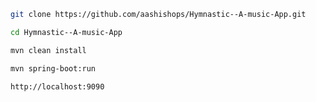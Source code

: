 ```bash
git clone https://github.com/aashishops/Hymnastic--A-music-App.git
```
```bash
cd Hymnastic--A-music-App
```
```bash
mvn clean install
```
```bash
mvn spring-boot:run
```

```
http://localhost:9090
```
